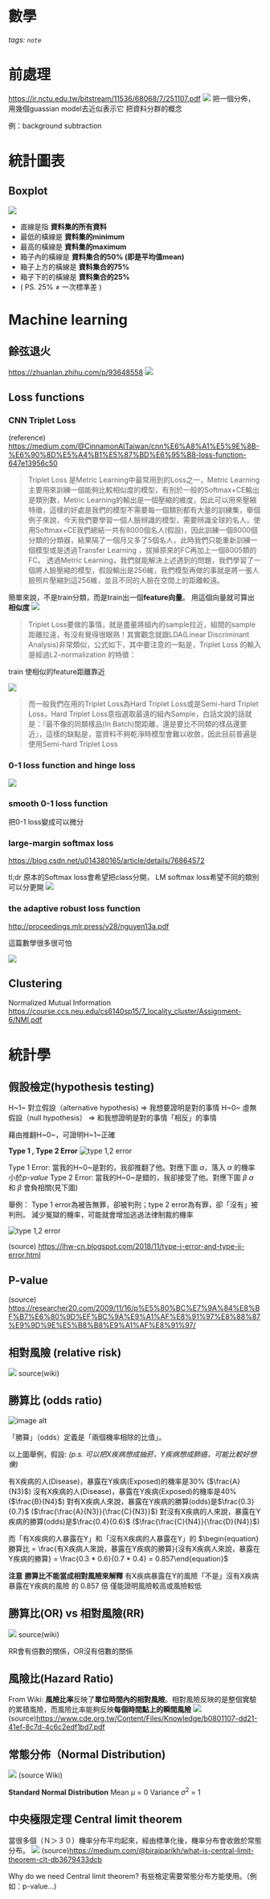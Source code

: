 # 數學
###### tags: `note`

# 前處理
https://ir.nctu.edu.tw/bitstream/11536/68068/7/251107.pdf
![](https://i.imgur.com/HBjiWqe.jpg)
把一個分佈，用幾個guassian model去近似表示它
把資料分群的概念

例：background subtraction



# 統計圖表
## Boxplot
![](https://i.imgur.com/5wohjJ8.png)


* 直線是指 **資料集的所有資料** 
* 最低的橫線是 **資料集的minimum**
* 最高的橫線是 **資料集的maximum**
* 箱子內的橫線是 **資料集合的50% (即是平均值mean)**
* 箱子上方的橫線是 **資料集合的75%**
* 箱子下的的橫線是 **資料集合的25%**
* ( PS. 25% ≠ 一次標準差 )

# Machine learning
## 餘弦退火
https://zhuanlan.zhihu.com/p/93648558
![](https://i.imgur.com/DwvlPI5.jpg)

## Loss functions
### CNN Triplet Loss
(reference) https://medium.com/@CinnamonAITaiwan/cnn%E6%A8%A1%E5%9E%8B-%E6%90%8D%E5%A4%B1%E5%87%BD%E6%95%B8-loss-function-647e13956c50

> 
> Triplet Loss 是Metric Learning中最常用到的Loss之一，Metric Learning主要用來訓練一個能夠比較相似度的模型，有別於一般的Softmax+CE輸出是類別數，Metric Learning的輸出是一個壓縮的維度，因此可以用來壓縮特徵，這樣的好處是我們的模型不需要每一個類別都有大量的訓練集，舉個例子來說，今天我們要學習一個人臉辨識的模型，需要辨識全球的名人，使用Softmax+CE我們總結一共有8000個名人(假設)，因此訓練一個8000個分類的分類器，結果隔了一個月又多了5個名人，此時我們只能重新訓練一個模型或是透過Transfer Learning ，拔掉原來的FC再加上一個8005類的FC。
> 透過Metric Learning，我們就能解決上述遇到的問題，我們學習了一個將人臉壓縮的模型，假設輸出是256維，我們模型再做的事就是將一張人臉照片壓縮到這256維，並且不同的人臉在空間上的距離較遠。

簡單來說，不是train分類，而是train出一個**feature向量**。
用這個向量就可算出**相似度**
![](https://i.imgur.com/qln7TP4.png)

> Triplet Loss要做的事情，就是盡量將組內的sample拉近，組間的sample距離拉遠，有沒有覺得很眼熟！其實觀念就跟LDA(Linear Discriminant Analysis)非常類似，公式如下，其中要注意的一點是，Triplet Loss 的輸入是經過L2-normalization 的特徵：

train 使相似的feature距離靠近

![](https://i.imgur.com/P0cpeYX.png)
> 
> 而一般我們在用的Triplet Loss為Hard Triplet Loss或是Semi-hard Triplet Loss，Hard Triplet Loss意指選取最遠的組內Sample，白話文說的話就是：『最不像的同類樣品(In Batch)間距離，還是要比不同類的樣品還要近』，這樣的缺點是，當資料不夠乾淨時模型會難以收斂，因此目前普遍是使用Semi-hard Triplet Loss

### 0-1 loss function and hinge loss
![](https://i.imgur.com/lnVqtYG.png)

### smooth 0-1 loss function
把0-1 loss變成可以微分

### large-margin softmax loss
https://blog.csdn.net/u014380165/article/details/76864572

tl;dr 原本的Softmax loss會希望把class分開，
LM softmax loss希望不同的類別可以分更開
![](https://i.imgur.com/TrOVvus.png)


### the adaptive robust loss function
http://proceedings.mlr.press/v28/nguyen13a.pdf

這篇數學很多很可怕

![](https://i.imgur.com/lybEtKF.png)

## Clustering
Normalized Mutual Information
https://course.ccs.neu.edu/cs6140sp15/7_locality_cluster/Assignment-6/NMI.pdf


# 統計學
## 假設檢定(hypothesis testing)
H~1~ 對立假設（alternative hypothesis)  => 我想要證明是對的事情
H~0~ 虛無假設（null hypothesis） => 和我想證明是對的事情「相反」的事情

藉由推翻H~0~，可證明H~1~正確


**Type 1 , Type 2 Error**
![type 1,2 error](https://lh3.googleusercontent.com/proxy/ragyvHp72Rf34yyfPn6P2cAiS-ZkkVPZTbw7vtzexpkSs8_-yMXg1sW7fHsW15pp8jV1Sq_-x7V2yCzVJwQeawS6qdq5N1G8q20alNeNPVjxopHSzv_g3Hh3Hw)

Type 1 Error: 當我的H~0~是對的，我卻推翻了他。對應下圖 $\alpha$，落入 $\alpha$ 的機率小於*p-value*
Type 2 Error: 當我的H~0~是錯的，我卻接受了他。對應下圖 $\beta$
$\alpha$ 和 $\beta$ 會負相關(見下圖)

舉例：
Type 1 error為被告無罪，卻被判刑；type 2 error為有罪，卻「沒有」被判刑。
減少冤獄的機率，可能就會增加逃過法律制裁的機率

![type 1,2 error](https://4.bp.blogspot.com/-SltJw0rbF8c/W_Y0xoKG4QI/AAAAAAAAraE/Cb2i1wH8tjw02nMyH7uP-c0i2iksK149QCLcBGAs/s1600/error.png)

(source) https://lhw-cn.blogspot.com/2018/11/type-i-error-and-type-ii-error.html

## P-value
(source) https://researcher20.com/2009/11/16/p%E5%80%BC%E7%9A%84%E8%BF%B7%E6%80%9D%EF%BC%9A%E9%A1%AF%E8%91%97%E8%88%87%E9%9D%9E%E5%B8%B8%E9%A1%AF%E8%91%97/

## 相對風險 (relative risk)
![](https://i.imgur.com/lL0AG2g.png)
source(wiki)

## 勝算比 (odds ratio)
![image alt](https://pic.pimg.tw/dasanlin888/1361874881-3615390424.jpg)

「勝算」（odds）定義是「兩個機率相除的比值」。

以上圖舉例，假設:
*(p.s. 可以把X疾病想成抽菸，Y疾病想成肺癌，可能比較好想像)*

有X疾病的人(Disease)，暴露在Y疾病(Exposed)的機率是30% ($\frac{A}{N3}$)
沒有X疾病的人(Disease)，暴露在Y疾病(Exposed)的機率是40% ($\frac{B}{N4}$)
對有X疾病人來說，暴露在Y疾病的勝算(odds)是$\frac{0.3}{0.7}$ ($\frac{\frac{A}{N3}}{\frac{C}{N3}}$)
對沒有X疾病的人來說，暴露在Y疾病的勝算(odds)是$\frac{0.4}{0.6}$ ($\frac{\frac{C}{N4}}{\frac{D}{N4}}$)

而「有X疾病的人暴露在Y」和「沒有X疾病的人暴露在Y」的
$\begin{equation}勝算比 = \frac{有X疾病人來說，暴露在Y疾病的勝算}{沒有X疾病人來說，暴露在Y疾病的勝算} = \frac{0.3 * 0.6}{0.7 * 0.4} = 0.857\end{equation}$

**注意**
**勝算比不能當成相對風險來解釋**
有X疾病暴露在Y的風險「不是」沒有X疾病暴露在Y疾病的風險 的 0.857 倍
僅能證明風險較高或風險較低

## 勝算比(OR) vs 相對風險(RR)
![](https://i.imgur.com/ciMX6II.png)
source(wiki)

RR會有倍數的關係，OR沒有倍數的關係

## 風險比(Hazard Ratio)

From Wiki:
**風險比率**反映了**單位時間內的相對風險**。相對風險反映的是整個實驗的累積風險，而風險比率能夠反映**每個時間點上的瞬間風險**
![](https://i.imgur.com/arCSFvZ.png)
(source)https://www.cde.org.tw/Content/Files/Knowledge/b0801107-dd21-41ef-8c7d-4c6c2edf1bd7.pdf

## 常態分佈（Normal Distribution)
![](https://i.imgur.com/tPlTPl8.png)
(source Wiki)

**Standard Normal Distribution**
Mean $\mu$ = 0
Variance $\sigma^2$ = 1

## 中央極限定理 Central limit theorem
當很多個（Ｎ＞３０）機率分布平均起來，經由標準化後，機率分布會收斂於常態分布。
![](https://i.imgur.com/OmEZs6k.png)
(source)https://medium.com/@birajparikh/what-is-central-limit-theorem-clt-db3679433dcb

Why do we need Central limit theorem?
有些檢定需要常態分布方能使用。（例如：p-value...)